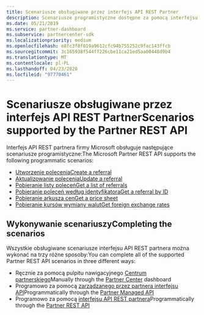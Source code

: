 ```yaml
---
title: Scenariusze obsługiwane przez interfejs API REST Partner
description: Scenariusze programistyczne dostępne za pomocą interfejsu API REST partnera firmy Microsoft.
ms.date: 05/21/2019
ms.service: partner-dashboard
ms.subservice: partnercenter-sdk
ms.localizationpriority: medium
ms.openlocfilehash: e8fc3f8f019a9612cfc94b755252c9fac143ffcb
ms.sourcegitcommit: 3c165938f544ff226cbe11ca21ed5aa00448d9b4
ms.translationtype: MT
ms.contentlocale: pl-PL
ms.lasthandoff: 04/23/2020
ms.locfileid: "97770461"
---
```

# <a name="scenarios-supported-by-the-partner-rest-api"></a><span data-ttu-id="19180-103">Scenariusze obsługiwane przez interfejs API REST Partner</span><span class="sxs-lookup"><span data-stu-id="19180-103">Scenarios supported by the Partner REST API</span></span>

<span data-ttu-id="19180-104">Interfejs API REST partnera firmy Microsoft obsługuje następujące scenariusze programistyczne:</span><span class="sxs-lookup"><span data-stu-id="19180-104">The Microsoft Partner REST API supports the following programmatic scenarios:</span></span>

* [<span data-ttu-id="19180-105">Utworzenie polecenia</span><span class="sxs-lookup"><span data-stu-id="19180-105">Create a referral</span></span>](create-a-referral.md)
* [<span data-ttu-id="19180-106">Aktualizowanie polecenia</span><span class="sxs-lookup"><span data-stu-id="19180-106">Update a referral</span></span>](update-a-referral.md)
* [<span data-ttu-id="19180-107">Pobieranie listy poleceń</span><span class="sxs-lookup"><span data-stu-id="19180-107">Get a list of referrals</span></span>](get-a-list-of-referrals.md)
* [<span data-ttu-id="19180-108">Pobieranie poleceń według identyfikatora</span><span class="sxs-lookup"><span data-stu-id="19180-108">Get a referral by ID</span></span>](get-a-referral-by-id.md)
* [<span data-ttu-id="19180-109">Pobieranie arkusza cen</span><span class="sxs-lookup"><span data-stu-id="19180-109">Get a price sheet</span></span>](get-a-price-sheet.md)
* [<span data-ttu-id="19180-110">Pobieranie kursów wymiany walut</span><span class="sxs-lookup"><span data-stu-id="19180-110">Get foreign exchange rates</span></span>](get-foreign-exchange-rates.md)

## <a name="completing-the-scenarios"></a><span data-ttu-id="19180-111">Wykonywanie scenariuszy</span><span class="sxs-lookup"><span data-stu-id="19180-111">Completing the scenarios</span></span>

<span data-ttu-id="19180-112">Wszystkie obsługiwane scenariusze interfejsu API REST partnera można wykonać na trzy różne sposoby:</span><span class="sxs-lookup"><span data-stu-id="19180-112">You can complete all of the supported Partner REST API scenarios in three different ways:</span></span>

* <span data-ttu-id="19180-113">Ręcznie za pomocą pulpitu nawigacyjnego [Centrum partnerskiego](https://go.microsoft.com/fwlink/p/?LinkId=620294)</span><span class="sxs-lookup"><span data-stu-id="19180-113">Manually through the [Partner Center](https://go.microsoft.com/fwlink/p/?LinkId=620294) dashboard</span></span>
* <span data-ttu-id="19180-114">Programowo za pomocą [zarządzanego przez partnera interfejsu API](https://docs.microsoft.com/partner-center/develop/partner-center-managed-api)</span><span class="sxs-lookup"><span data-stu-id="19180-114">Programmatically through the [Partner Managed API](https://docs.microsoft.com/partner-center/develop/partner-center-managed-api)</span></span>
* <span data-ttu-id="19180-115">Programowo za pomocą [interfejsu API REST partnera](https://docs.microsoft.com/partner-center/develop/partner-center-rest-api-reference)</span><span class="sxs-lookup"><span data-stu-id="19180-115">Programmatically through the [Partner REST API](https://docs.microsoft.com/partner-center/develop/partner-center-rest-api-reference)</span></span>
